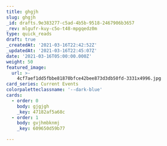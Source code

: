 ```yaml
---
title: ghgjh
slug: ghgjh
_id: drafts.9e383277-c5ad-4b5b-9518-2467906b3657
_rev: mlgufr-kuy-c5o-t48-mpgqedz0m
type: quick_reads
draft: true
_createdAt: '2021-03-16T22:42:52Z'
_updatedAt: '2021-03-16T22:45:07Z'
date: '2021-03-16T05:00:00.000Z'
weight: 50
featured_image:
  url: >-
    4cf7aef1dd5fbbe81870bfce42bee873d3db50fd-3331x4996.jpg
card_series: Current Events
colorpaletteclassname: '--dark-blue'
cards:
  - order: 0
    body: gjgjgh
    _key: 47182af5a68c
  - order: 1
    body: gvjhmbknmj
    _key: 609650d59b77

---
```

 